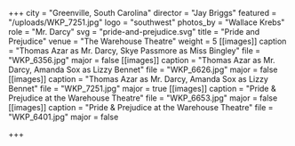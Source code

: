 +++
city = "Greenville, South Carolina"
director = "Jay Briggs"
featured = "/uploads/WKP_7251.jpg"
logo = "southwest"
photos_by = "Wallace Krebs"
role = "Mr. Darcy"
svg = "pride-and-prejudice.svg"
title = "Pride and Prejudice"
venue = "The Warehouse Theatre"
weight = 5
[[images]]
caption = "Thomas Azar as Mr. Darcy, Skye Passmore as Miss Bingley"
file = "WKP_6356.jpg"
major = false
[[images]]
caption = "Thomas Azar as Mr. Darcy, Amanda Sox as Lizzy Bennet"
file = "WKP_6626.jpg"
major = false
[[images]]
caption = "Thomas Azar as Mr. Darcy, Amanda Sox as Lizzy Bennet"
file = "WKP_7251.jpg"
major = true
[[images]]
caption = "Pride & Prejudice at the Warehouse Theatre"
file = "WKP_6653.jpg"
major = false
[[images]]
caption = "Pride & Prejudice at the Warehouse Theatre"
file = "WKP_6401.jpg"
major = false

+++
